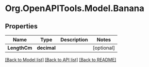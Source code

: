 # Org.OpenAPITools.Model.Banana
## Properties

Name | Type | Description | Notes
------------ | ------------- | ------------- | -------------
**LengthCm** | **decimal** |  | [optional] 

[[Back to Model list]](../README.md#documentation-for-models) [[Back to API list]](../README.md#documentation-for-api-endpoints) [[Back to README]](../README.md)

